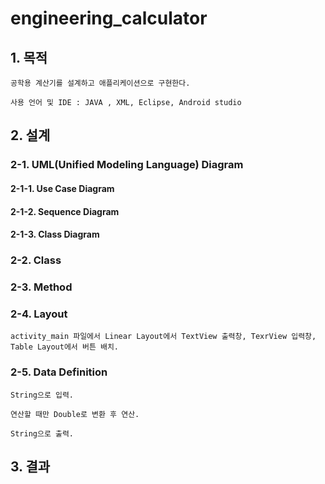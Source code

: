 # engineering_calculator

## 1. 목적

    공학용 계산기를 설계하고 애플리케이션으로 구현한다.
   
    사용 언어 및 IDE : JAVA , XML, Eclipse, Android studio

## 2. 설계

### 2-1. UML(Unified Modeling Language) Diagram

#### 2-1-1. Use Case Diagram

#### 2-1-2. Sequence Diagram

#### 2-1-3. Class Diagram

### 2-2. Class

### 2-3. Method

### 2-4. Layout

    activity_main 파일에서 Linear Layout에서 TextView 출력창, TexrView 입력창, Table Layout에서 버튼 배치.

### 2-5. Data Definition

    String으로 입력.
   
    연산할 때만 Double로 변환 후 연산.
   
    String으로 출력.

## 3. 결과
